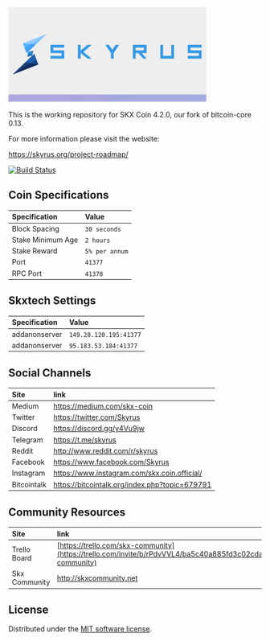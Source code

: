 ![Skyrus](./img/logo-extended.png)

This is the working repository for SKX Coin 4.2.0, our fork of bitcoin-core 0.13.

For more information please visit the website:

https://skyrus.org/project-roadmap/

[![Build Status](https://travis-ci.org/Skyrus/skyrus-core.svg?branch=master)](https://travis-ci.org/Skyrus/skyrus-core)

## Coin Specifications

| Specification | Value |
|:-----------|:-----------|
| Block Spacing | `30 seconds` |
| Stake Minimum Age | `2 hours` |
| Stake Reward | `5% per annum` |
| Port | `41377` |
| RPC Port | `41378` |

## Skxtech Settings

| Specification | Value |
|:-----------|:-----------|
| addanonserver | `149.28.120.195:41377` |
| addanonserver | `95.183.53.184:41377` |

## Social Channels

| Site | link |
|:-----------|:-----------|
| Medium | https://medium.com/skx-coin |
| Twitter | https://twitter.com/Skyrus |
| Discord | https://discord.gg/y4Vu9jw |
| Telegram | https://t.me/skyrus |
| Reddit | http://www.reddit.com/r/skyrus |
| Facebook | https://www.facebook.com/Skyrus |
| Instagram | https://www.instagram.com/skx.coin.official/ |
| Bitcointalk | https://bitcointalk.org/index.php?topic=679791 |

## Community Resources

| Site | link |
|:-----------|:-----------|
| Trello Board | [https://trello.com/skx-community](https://trello.com/invite/b/rPdvVVL4/ba5c40a885fd3c02cda2a8b406ff7124/skx-community) |
| Skx Community | http://skxcommunity.net |



License
---------------------
Distributed under the [MIT software license](http://www.opensource.org/licenses/mit-license.php).
